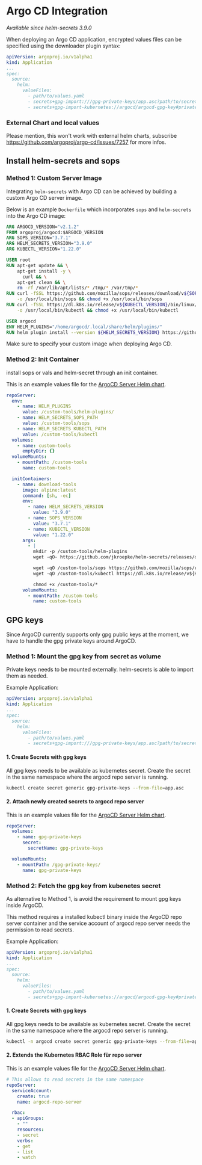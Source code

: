 # Argo CD Integration

_Available since helm-secrets 3.9.0_

When deploying an Argo CD application, encrypted values files can be specified using the downloader plugin syntax:

```yaml
apiVersion: argoproj.io/v1alpha1
kind: Application
...
spec:
  source:
    helm:
      valueFiles:
        - path/to/values.yaml
        - secrets+gpg-import:///gpg-private-keys/app.asc?path/to/secrets.yaml
        - secrets+gpg-import-kubernetes://argocd/argocd-gpg-key#private.asc?path/to/secrets.yaml
``` 

### External Chart and local values
Please mention, this won't work with external helm charts, subscribe https://github.com/argoproj/argo-cd/issues/7257 for more infos.

## Install helm-secrets and sops

### Method 1: Custom Server Image
Integrating `helm-secrets` with Argo CD can be achieved by building a custom Argo CD server image.

Below is an example `Dockerfile` which incorporates `sops` and `helm-secrets` into the Argo CD image:
```Dockerfile
ARG ARGOCD_VERSION="v2.1.2"
FROM argoproj/argocd:$ARGOCD_VERSION
ARG SOPS_VERSION="3.7.1"
ARG HELM_SECRETS_VERSION="3.9.0"
ARG KUBECTL_VERSION="1.22.0"

USER root
RUN apt-get update && \
    apt-get install -y \
      curl && \
    apt-get clean && \
    rm -rf /var/lib/apt/lists/* /tmp/* /var/tmp/*
RUN curl -fSSL https://github.com/mozilla/sops/releases/download/v${SOPS_VERSION}/sops-v${SOPS_VERSION}.linux \
    -o /usr/local/bin/sops && chmod +x /usr/local/bin/sops
RUN curl -fSSL https://dl.k8s.io/release/v${KUBECTL_VERSION}/bin/linux/amd64/kubectl \
    -o /usr/local/bin/kubectl && chmod +x /usr/local/bin/kubectl

USER argocd
ENV HELM_PLUGINS="/home/argocd/.local/share/helm/plugins/"
RUN helm plugin install --version ${HELM_SECRETS_VERSION} https://github.com/jkroepke/helm-secrets
```

Make sure to specify your custom image when deploying Argo CD.

### Method 2: Init Container

install sops or vals and helm-secret through an init container.

This is an example values file for the [ArgoCD Server Helm chart](https://argoproj.github.io/argo-helm).

```yaml
repoServer:
  env:
    - name: HELM_PLUGINS
      value: /custom-tools/helm-plugins/
    - name: HELM_SECRETS_SOPS_PATH
      value: /custom-tools/sops
    - name: HELM_SECRETS_KUBECTL_PATH
      value: /custom-tools/kubectl
  volumes:
    - name: custom-tools
      emptyDir: {}
  volumeMounts:
    - mountPath: /custom-tools
      name: custom-tools

  initContainers:
    - name: download-tools
      image: alpine:latest
      command: [sh, -ec]
      env:
        - name: HELM_SECRETS_VERSION
          value: "3.9.0"
        - name: SOPS_VERSION
          value: "3.7.1"
        - name: KUBECTL_VERSION
          value: "1.22.0"
      args:
        - |
          mkdir -p /custom-tools/helm-plugins
          wget -qO- https://github.com/jkroepke/helm-secrets/releases/download/v${HELM_SECRETS_VERSION}/helm-secrets.tar.gz | tar -C /custom-tools/helm-plugins -xzf-;

          wget -qO /custom-tools/sops https://github.com/mozilla/sops/releases/download/v${SOPS_VERSION}/sops-v${SOPS_VERSION}.linux
          wget -qO /custom-tools/kubectl https://dl.k8s.io/release/v${KUBECTL_VERSION}/bin/linux/amd64/kubectl

          chmod +x /custom-tools/*
      volumeMounts:
        - mountPath: /custom-tools
          name: custom-tools
```

## GPG keys

Since ArgoCD currently supports only gpg public keys at the moment, we have to handle the gpg private keys around ArgoCD.

### Method 1: Mount the gpg key from secret as volume
Private keys needs to be mounted externally. helm-secrets is able to import them as needed.

Example Application:
```yaml
apiVersion: argoproj.io/v1alpha1
kind: Application
...
spec:
  source:
    helm:
      valueFiles:
        - path/to/values.yaml
        - secrets+gpg-import:///gpg-private-keys/app.asc?path/to/secrets.yaml
```

#### 1. Create Secrets with gpg keys
All gpg keys needs to be available as kubernetes secret. Create the secret in the same namespace where the argocd repo server is running.

```bash
kubectl create secret generic gpg-private-keys --from-file=app.asc
```

#### 2. Attach newly created secrets to argocd repo server

This is an example values file for the [ArgoCD Server Helm chart](https://argoproj.github.io/argo-helm).

```yaml
repoServer:
  volumes:
    - name: gpg-private-keys
      secret:
        secretName: gpg-private-keys

  volumeMounts:
    - mountPath: /gpg-private-keys/
      name: gpg-private-keys
```

### Method 2: Fetch the gpg key from kubenetes secret
As alternative to Method 1, is avoid the requirement to mount gpg keys inside ArgoCD.

This method requires a installed kubectl binary inside the ArgoCD repo server container and the service account of argocd repo server needs the permission to read secrets.

Example Application:
```yaml
apiVersion: argoproj.io/v1alpha1
kind: Application
...
spec:
  source:
    helm:
      valueFiles:
        - path/to/values.yaml
        - secrets+gpg-import-kubernetes://argocd/argocd-gpg-key#private.asc?path/to/secrets.yaml
``` 

#### 1. Create Secrets with gpg keys
All gpg keys needs to be available as kubernetes secret. Create the secret in the same namespace where the argocd repo server is running.

```bash
kubectl -n argocd create secret generic gpg-private-keys --from-file=app.asc
```

#### 2. Extends the Kubernetes RBAC Role für repo server

This is an example values file for the [ArgoCD Server Helm chart](https://argoproj.github.io/argo-helm).

```yaml
# This allows to read secrets in the same namespace
repoServer:
  serviceAccount:
    create: true
    name: argocd-repo-server

  rbac:
  - apiGroups:
    - ""
    resources:
    - secret
    verbs:
    - get
    - list
    - watch
```
